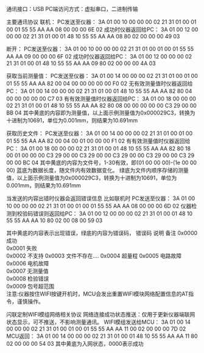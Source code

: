 通讯接口：USB
PC端访问方式：虚拟串口，二进制传输

主要通讯协议
联机：
PC发送至仪器：
3A 01 00 10 00 00 00 02 21 31 01 00 01 00 01 55 55 AA AA 08 00 00 00 6E 02
成功时仪器返回给PC：
3A 01 00 12 00 00 00 02 21 31 01 00 01 48 10 55 55 AA AA 08 80 02 00 00 00 49 03

断开：
PC发送至仪器：
3A 01 00 10 00 00 00 02 21 31 01 00 01 00 01 55 55 AA AA 09 00 00 00 6F 02
成功时仪器返回给PC：
3A 01 00 12 00 00 00 02 21 31 01 00 01 48 10 55 55 AA AA 09 80 02 00 00 00 4A 03

获取当前测量值：
PC发送至仪器：
3A 01 00 14 00 00 00 02 21 31 01 00 01 00 01 55 55 AA AA 82 00 04 00 00 00 00 00 F0 02
无有效测量值时仪器返回给PC：
3A 01 00 14 00 00 00 02 21 31 01 00 01 48 10 55 55 AA AA 82 80 04 00 00 00 00 00 C7 03
有有效测量值时仪器返回给PC：
3A 01 00 18 00 00 00 02 21 31 01 00 01 48 10 55 55 AA AA 82 80 08 00 00 00 00 00 C3 29 00 00 BB 04
其中黄底的内容即为测量值，以上面示例测量值为0x000029C3，转换为十进制为10691，单位为0.001mm，则结果为10.691mm

获取历史文件：
PC发送至仪器：
3A 01 00 14 00 00 00 02 21 31 01 00 01 00 01 55 55 AA AA 82 00 04 00 01 00 00 00 F1 02
有有效测量值时仪器返回给PC：
3A 01 00 18 00 00 00 02 21 31 01 00 01 48 10 55 55 AA AA 82 80 18 00 01 00 00 00 C3 29 00 00 C3 29 00 00 C3 29 00 00 C3 29 00 00 C3 29 00 00 BC 04
其中黄底的内容为文件号，1-30有效，即(01 00 00 00)-(1e 00 00 00) 
蓝底为数据长度，随文件内有效数据变化。
绿底为文件内顺序存储的测量值，以上面示例测量值为0x000029C3，转换为十进制为10691，单位为0.001mm，则结果为10.691mm

当发送的内容出错时仪器会返回错误信息
比如联机时
PC发送至仪器：
3A 01 00 10 00 00 00 02 21 31 01 00 01 00 01 55 55 AA AA 08 00 00 00 6D 02
仪器检测到校验码错误则返回给PC：
3A 01 00 12 00 00 00 02 21 31 01 00 01 48 10 55 55 AA AA 10 80 02 00 08 00 59 03



其中黄底的内容表示出现错误，绿底的内容为错误码，
错误码	说明	备注
0x0000	成功	
0x0001	失败	
0x0002	不支持	
0x0003	文件不存在….	
0x0004	超量程	
0x0005	电路故障	
0x0006	电机故障	
0x0007	无测量值	
0x0008	检验错误	
0x0009	包号超范围	
注意:仪器按住WIFI按键开机时，MCU会发出重置WIFI模块网络配置信息的AT指令，谨慎操作。

闪联定制WIFI模组网络相关协议
网络连接成功状态推送：仅用于更新仪器端联网状态显示，可不推送，不影响测量通讯。
WIFI模组发送给MCU：
3A 01 00 14 00 00 00 02 21 31 01 00 01 00 01 55 55 AA AA 11 00 02 00 00 00 7D 02
MCU返回：
3A 01 00 14 00 00 00 02 21 31 01 00 01 48 10 55 55 AA AA 11 80 02 00 00 00 54 03
其中黄底为入网状态，0000表示成功